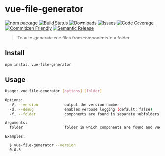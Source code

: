 # vue-file-generator

[![npm package][npm-img]][npm-url]
[![Build Status][build-img]][build-url]
[![Downloads][downloads-img]][downloads-url]
[![Issues][issues-img]][issues-url]
[![Code Coverage][codecov-img]][codecov-url]
[![Commitizen Friendly][commitizen-img]][commitizen-url]
[![Semantic Release][semantic-release-img]][semantic-release-url]

> To auto-generate vue files from components in a folder

## Install

```bash
npm install vue-file-generator
```

## Usage

```bash
Usage: vue-file-generator [options] [folder]

Options:
  -V, --version            output the version number
  -d, --debug              enables verbose logging (default: false)
  -f, --folder             components are found in separate subfolders (default: false)

Arguments:
  folder                   folder in which components are found and vue files will be generated (default: .)

Examples:

  $ vue-file-generator --version
  0.0.3
```

[build-img]:https://github.com/ryansonshine/typescript-npm-cli-template/actions/workflows/release.yml/badge.svg
[build-url]:https://github.com/siauderman/vue-file-generator/actions/workflows/release.yml
[downloads-img]:https://img.shields.io/npm/dt/typescript-npm-cli-template
[downloads-url]:https://www.npmtrends.com/vue-file-generator
[npm-img]:https://img.shields.io/npm/v/typescript-npm-cli-template
[npm-url]:https://www.npmjs.com/package/vue-file-generator
[issues-img]:https://img.shields.io/github/issues/ryansonshine/typescript-npm-cli-template
[issues-url]:https://github.com/siauderman/vue-file-generator/issues
[codecov-img]:https://codecov.io/gh/ryansonshine/typescript-npm-cli-template/branch/main/graph/badge.svg
[codecov-url]:https://codecov.io/gh/siauderman/vue-file-generator
[semantic-release-img]:https://img.shields.io/badge/%20%20%F0%9F%93%A6%F0%9F%9A%80-semantic--release-e10079.svg
[semantic-release-url]:https://github.com/semantic-release/semantic-release
[commitizen-img]:https://img.shields.io/badge/commitizen-friendly-brightgreen.svg
[commitizen-url]:http://commitizen.github.io/cz-cli/
